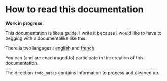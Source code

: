 # How to read this documentation

**Work in progress.**

This documentation is like a guide. I write it because I would like to have to begging with a documentalike like this.

There is two langages : [english](en/README.md) and [french](fr/README.md)

You can (and are encouraged to) participate in the creation of this documentation.

The direction `todo_notes` contains information to process and cleaned up.
